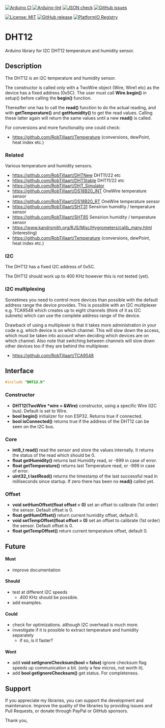
[![Arduino CI](https://github.com/RobTillaart/DHT12/workflows/Arduino%20CI/badge.svg)](https://github.com/marketplace/actions/arduino_ci)
[![Arduino-lint](https://github.com/RobTillaart/DHT12/actions/workflows/arduino-lint.yml/badge.svg)](https://github.com/RobTillaart/DHT12/actions/workflows/arduino-lint.yml)
[![JSON check](https://github.com/RobTillaart/DHT12/actions/workflows/jsoncheck.yml/badge.svg)](https://github.com/RobTillaart/DHT12/actions/workflows/jsoncheck.yml)
[![GitHub issues](https://img.shields.io/github/issues/RobTillaart/DHT12.svg)](https://github.com/RobTillaart/DHT12/issues)

[![License: MIT](https://img.shields.io/badge/license-MIT-green.svg)](https://github.com/RobTillaart/DHT12/blob/master/LICENSE)
[![GitHub release](https://img.shields.io/github/release/RobTillaart/DHT12.svg?maxAge=3600)](https://github.com/RobTillaart/DHT12/releases)
[![PlatformIO Registry](https://badges.registry.platformio.org/packages/robtillaart/library/DHT12.svg)](https://registry.platformio.org/libraries/robtillaart/DHT12)


# DHT12

Arduino library for I2C DHT12 temperature and humidity sensor.


## Description

The DHT12 is an I2C temperature and humidity sensor.

The constructor is called only with a TwoWire object (Wire, Wire1 etc) as the device 
has a fixed address (0x5C). 
The user must call **Wire.begin()** in setup() before calling the **begin()** function.

Thereafter one has to call the **read()** function to do the actual reading,
and with **getTemperature()** and **getHumidity()** to get the read values.
Calling these latter again will return the same values until a new **read()** is called.

For conversions and more functionality one could check:
- https://github.com/RobTillaart/Temperature (conversions, dewPoint, heat index etc.)


### Related

Various temperature and humidity sensors.

- https://github.com/RobTillaart/DHTNew DHT11/22 etc
- https://github.com/RobTillaart/DHTStable DHT11/22 etc
- https://github.com/RobTillaart/DHT_Simulator
- https://github.com/RobTillaart/DS18B20_INT OneWire temperature sensor
- https://github.com/RobTillaart/DS18B20_RT OneWire temperature sensor
- https://github.com/RobTillaart/SHT31 Sensirion humidity / temperature sensor
- https://github.com/RobTillaart/SHT85 Sensirion humidity / temperature sensor
- https://www.kandrsmith.org/RJS/Misc/Hygrometers/calib_many.html (interesting)
- https://github.com/RobTillaart/Temperature (conversions, dewPoint, heat index etc.)


### I2C

The DHT12 has a fixed I2C address of 0x5C.

The DHT12 should work up to 400 KHz however this is not tested (yet).


### I2C multiplexing

Sometimes you need to control more devices than possible with the default
address range the device provides.
This is possible with an I2C multiplexer e.g. TCA9548 which creates up
to eight channels (think of it as I2C subnets) which can use the complete
address range of the device.

Drawback of using a multiplexer is that it takes more administration in
your code e.g. which device is on which channel.
This will slow down the access, which must be taken into account when
deciding which devices are on which channel.
Also note that switching between channels will slow down other devices
too if they are behind the multiplexer.

- https://github.com/RobTillaart/TCA9548


## Interface

```cpp
#include "DHT12.h"
```

### Constructor

- **DHT12(TwoWire \*wire = &Wire)** constructor, using a specific Wire (I2C bus).
Default is set to Wire.
- **bool begin()** initializer for non ESP32. Returns true if connected.
- **bool isConnected()** returns true if the address of the DHT12 can be seen on the I2C bus.

### Core

- **int8_t read()** read the sensor and store the values internally. It returns the status of the read which should be 0.
- **float getHumidity()** returns last Humidity read, or -999 in case of error.
- **float getTemperature()** returns last Temperature read, or -999 in case of error.
- **uint32_t lastRead()** returns the timestamp of the last successful read in milliseconds since startup.
If zero there has been no **read()** called yet.


### Offset

- **void setHumOffset(float offset = 0)** set an offset to calibrate (1st order) the sensor.
Default offset is 0.
- **float getHumOffset()** return current humidity offset, default 0.
- **void setTempOffset(float offset = 0)** set an offset to calibrate (1st order) the sensor.
Default offset is 0.
- **float getTempOffset()** return current temperature offset, default 0.


## Future

#### Must

- improve documentation 

#### Should

- test at different I2C speeds 
  - 400 KHz should be possible.
- add examples.


#### Could

- check for optimizations. although I2C overhead is much more.
- investigate if it is possible to extract temperature and humidity separately
  - if so, is it faster?


#### Wont

- add **void setIgnoreChecksum(bool = false)** ignore checksum flag speeds up communication a bit. (only a few micros, not worth it).
- add **bool getIgnoreChecksum()** get status. For completeness.


## Support

If you appreciate my libraries, you can support the development and maintenance.
Improve the quality of the libraries by providing issues and Pull Requests, or
donate through PayPal or GitHub sponsors.

Thank you,


